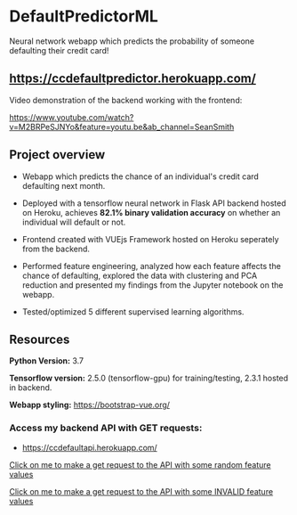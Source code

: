 # DefaultPredictorML
Neural network webapp which predicts the probability of someone defaulting their credit card!

## https://ccdefaultpredictor.herokuapp.com/

Video demonstration of the backend working with the frontend:

https://www.youtube.com/watch?v=M2BRPeSJNYo&feature=youtu.be&ab_channel=SeanSmith


## Project overview

* Webapp which predicts the chance of an individual's credit card defaulting next month.

* Deployed with a tensorflow neural network in Flask API backend hosted on Heroku, achieves **82.1% binary validation accuracy** on whether an individual will default or not.

* Frontend created with VUEjs Framework hosted on Heroku seperately from the backend.

* Performed feature engineering, analyzed how each feature affects the chance of defaulting, explored the data with clustering and PCA reduction and presented my findings from the Jupyter notebook on the webapp.

* Tested/optimized 5 different supervised learning algorithms.

## Resources

**Python Version:** 3.7

**Tensorflow version:** 2.5.0 (tensorflow-gpu) for training/testing, 2.3.1 hosted in backend.

**Webapp styling:** https://bootstrap-vue.org/

### Access my backend API with GET requests:

* https://ccdefaultapi.herokuapp.com/

[Click on me to make a get request to the API with some random feature values](https://ccdefaultapi.herokuapp.com/?limitbal=3445345&gender=2&education=2&marriage=1&age=55&pay0=1&pay1=1&pay2=1&pay3=1&pay4=1&pay5=1&billamt1=1&billamt2=1&billamt3=1&billamt4=1&billamt5=1&billamt6=1&payamt1=1&payamt2=1&payamt3=1&payamt4=1&payamt5=1&payamt6=1)

[Click on me to make a get request to the API with some INVALID feature values](https://ccdefaultapi.herokuapp.com/?limitbal=&gender=2&education=2&marriage=1&age=55&pay0=1&pay1=1&pay2=1&pay3=1&pay4=1&pay5=1&billamt1=1&billamt2=1&billamt3=1&billamt4=1&billamt5=1&billamt6=1&payamt1=1&payamt2=1&payamt3=1&payamt4=1&payamt5=1&payamt6=1)
